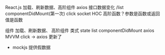 React.js 加载、刷新数据、高阶组件
        axios 接口数据变化 /list  componentDidMount(第一次)
        click  socket 
        HOC  高阶函数？参数是函数或返回值是函数 

组件     加载、刷新数据、      高阶组件
  类式   state  list 
  componentDidMount  axios   MVVM 
  click  -> axios  更新了 


- mockjs  提供假数据 